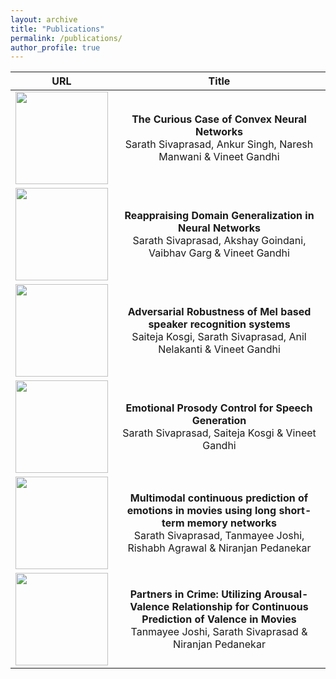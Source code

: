 ```yaml
---
layout: archive
title: "Publications"
permalink: /publications/
author_profile: true
---
```


<!-- |![An image](/images/foo-bar-identity-th.jpg) | Reappraising Domain Generalization in Neural Networks  | -->
<!-- |---|---| -->


URL             |  Title
:-------------------------:|:-------------------------:
[<img src="/images/foo-bar-identity-th.jpg" width="148">](https://arxiv.org/pdf/2006.05103.pdf)  | <b> The Curious Case of Convex Neural Networks</b> <br/> Sarath Sivaprasad, Ankur Singh, Naresh Manwani & Vineet Gandhi
[<img src="/images/foo-bar-identity-th.jpg" width="148">](https://arxiv.org/pdf/2110.07981.pdf)  | <b> Reappraising Domain Generalization in Neural Networks</b> <br/>Sarath Sivaprasad, Akshay Goindani, Vaibhav Garg & Vineet Gandhi
[<img src="/images/foo-bar-identity-th.jpg" width="148">](https://arxiv.org/pdf/2110.07981.pdf)  | <b> Adversarial Robustness of Mel based speaker recognition systems</b> <br/>Saiteja Kosgi, Sarath Sivaprasad, Anil Nelakanti & Vineet Gandhi
[<img src="/images/foo-bar-identity-th.jpg" width="148">](https://arxiv.org/pdf/2110.07981.pdf)  | <b> Emotional Prosody Control for Speech Generation</b>  <br/> Sarath Sivaprasad, Saiteja Kosgi & Vineet Gandhi
[<img src="/images/foo-bar-identity-th.jpg" width="148">](https://dl.acm.org/doi/pdf/10.1145/3206025.3206076)  | <b> Multimodal continuous prediction of emotions in movies using long short-term memory networks</b> <br/> Sarath Sivaprasad, Tanmayee Joshi, Rishabh Agrawal & Niranjan Pedanekar 
[<img src="/images/foo-bar-identity-th.jpg" width="148">](http://ceur-ws.org/Vol-2328/1_paper_9.pdf)  | <b> Partners in Crime: Utilizing Arousal-Valence Relationship for Continuous Prediction of Valence in Movies</b> <br/> Tanmayee Joshi, Sarath Sivaprasad & Niranjan Pedanekar

<!-- {% if author.googlescholar %}
  You can also find my articles on <u><a href="{{author.googlescholar}}">my Google Scholar profile</a>.</u>
{% endif %}

{% include base_path %}

{% for post in site.publications reversed %}
  {% include archive-single.html %}
{% endfor %} -->
